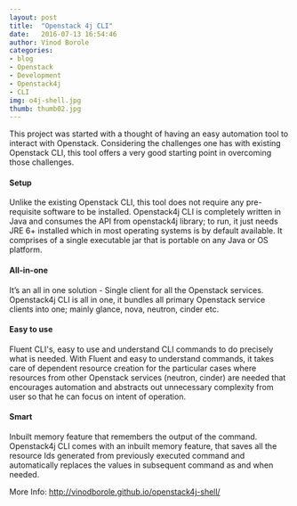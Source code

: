 ```yaml
---
layout: post
title:  "Openstack 4j CLI"
date:   2016-07-13 16:54:46
author: Vinod Borole
categories: 
- blog
- Openstack
- Development
- Openstack4j
- CLI
img: o4j-shell.jpg
thumb: thumb02.jpg
---
```


This project was started with a thought of having an easy automation tool to interact with Openstack. Considering the challenges one has with existing Openstack CLI, this tool offers a very good starting point in overcoming those challenges. <!--more-->

#### Setup
Unlike the existing Openstack CLI, this tool does not require any pre-requisite software to be installed. Openstack4j CLI is completely written in Java and consumes the API from openstack4j library; to run, it just needs JRE 6+ installed which in most operating systems is by default available. It comprises of a single executable jar that is portable on any Java or OS platform.

#### All-in-one
It’s an all in one solution - Single client for all the Openstack services. Openstack4j CLI is all in one, it bundles all primary Openstack service clients into one; mainly glance, nova, neutron, cinder etc.

#### Easy to use
Fluent CLI's, easy to use and understand CLI commands to do precisely what is needed. With Fluent and easy to understand commands, it takes care of dependent resource creation for the particular cases where resources from other Openstack services (neutron, cinder) are needed that encourages automation and abstracts out unnecessary complexity from user so that he can focus on intent of operation.

#### Smart
Inbuilt memory feature that remembers the output of the command. Openstack4j CLI comes with an inbuilt memory feature, that saves all the resource Ids generated from previously executed command and automatically replaces the values in subsequent command as and when needed.

More Info: http://vinodborole.github.io/openstack4j-shell/

